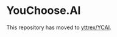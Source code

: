 # YouChoose.AI

This repository has moved to [yttrex/YCAI](https://github.com/tracking-exposed/yttrex/tree/daily/YCAI).

